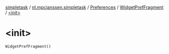 [simpletask](../../../index.md) / [nl.mpcjanssen.simpletask](../../index.md) / [Preferences](../index.md) / [WidgetPrefFragment](index.md) / [&lt;init&gt;](.)

# &lt;init&gt;

`WidgetPrefFragment()`